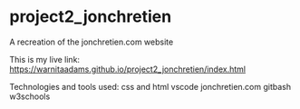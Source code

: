 # project2_jonchretien
A recreation of the jonchretien.com website

This is my live link: https://warnitaadams.github.io/project2_jonchretien/index.html

Technologies and tools used:
css and html
vscode
jonchretien.com
gitbash
w3schools
